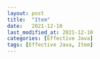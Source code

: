 ```yaml
---
layout: post
title:  "Item"
date:   2021-12-10
last_modified_at: 2021-12-10
categories: [Effective Java]
tags: [Effective Java, Item]
---
```


